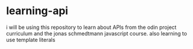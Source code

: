 # learning-api

i will be using this repository to learn about APIs from the odin project curriculum and the jonas schmedtmann javascript course.
also learning to use template literals
